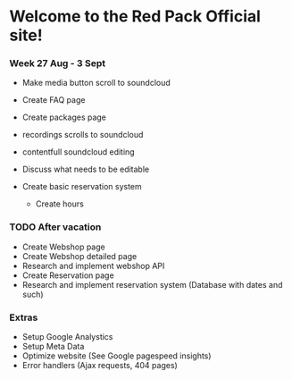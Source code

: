 # Welcome to the Red Pack Official site!

### Week 27 Aug - 3 Sept


* Make media button scroll to soundcloud
* Create FAQ page
* Create packages page

* recordings scrolls to soundcloud
* contentfull soundcloud editing
* Discuss what needs to be editable

* Create basic reservation system
	- Create hours


### TODO After vacation

* Create Webshop page
* Create Webshop detailed page
* Research and implement webshop API
* Create Reservation page
* Research and implement reservation system (Database with dates and such)

### Extras

* Setup Google Analystics
* Setup Meta Data
* Optimize website (See Google pagespeed insights)
* Error handlers (Ajax requests, 404 pages)